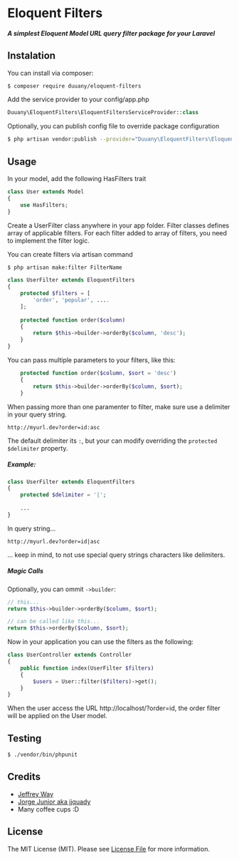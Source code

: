 # Eloquent Filters

##### A simplest Eloquent Model URL query filter package for your Laravel

## Instalation

You can install via composer:

```bash
$ composer require duuany/eloquent-filters
```

Add the service provider to your config/app.php

````php
Duuany\EloquentFilters\EloquentFiltersServiceProvider::class
````

Optionally, you can publish config file to override package configuration

```bash
$ php artisan vendor:publish --provider="Duuany\EloquentFilters\EloquentFiltersServiceProvider" --tag="config"
```

## Usage

In your model, add the following HasFilters trait

```php
class User extends Model 
{
    use HasFilters;
}
```

Create a UserFilter class anywhere in your app folder. Filter classes defines array of applicable filters.
For each filter added to array of filters, you need to implement the filter logic.

You can create filters via artisan command

```bash
$ php artisan make:filter FilterName
```

```php
class UserFilter extends EloquentFilters
{
    protected $filters = [
        'order', 'popular', ....
    ]; 
    
    protected function order($column)
    {
        return $this->builder->orderBy($column, 'desc');
    }
}
```

You can pass multiple parameters to your filters, like this:

```php
    protected function order($column, $sort = 'desc')
    {
        return $this->builder->orderBy($column, $sort);
    }
```

When passing more than one paramenter to filter, make sure use a delimiter in your query string.

```
http://myurl.dev?order=id:asc
```

The default delimiter its `:`, but your can modify overriding the `protected $delimiter` property.
 
##### Example:

```php
class UserFilter extends EloquentFilters
{
    protected $delimiter = '|';
    
    ...
}
```

In query string...

```
http://myurl.dev?order=id|asc
```

... keep in mind, to not use special query strings characters like delimiters.

##### Magic Calls

Optionally, you can ommit `->builder`:
 
```php
// this...
return $this->builder->orderBy($column, $sort);

// can be called like this...
return $this->orderBy($column, $sort);
```

Now in your application you can use the filters as the following:

```php
class UserController extends Controller
{
    public function index(UserFilter $filters)
    {
        $users = User::filter($filters)->get();
    }
}
```

When the user access the URL http://localhost/?order=id, the order filter will be applied on the User model.

## Testing

```bash
$ ./vendor/bin/phpunit
```

## Credits
* [Jeffrey Way](http://laracasts.com)
* [Jorge Junior aka jjquady](http://github.com/jjsquady)
* Many coffee cups :D

## License

The MIT License (MIT). Please see [License File](LICENSE.md) for more information.